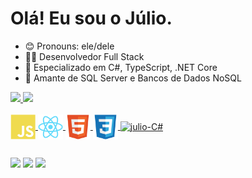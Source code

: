 # Olá! Eu sou o Júlio.

- 😊 Pronouns: ele/dele
- 👨‍💻 Desenvolvedor Full Stack
- 🚀 Especializado em C#, TypeScript, .NET Core
- 💾 Amante de SQL Server e Bancos de Dados NoSQL


<div >
  <a href="https://github.com/julioCAlmeida">
  <img height="150em" src="https://github-readme-stats-sigma-five.vercel.app/api?username=julioCAlmeida&show_icons=true&theme=dracula&include_all_commits=true&count_private=true"/>
  <img height="150em" src="https://github-readme-stats-sigma-five.vercel.app/api/top-langs/?username=julioCAlmeida&layout=compact&langs_count=7&theme=dracula"/>
</div>
  
  <div style="display: inline_block"><br>
  <img align="center" alt="julio-Js" height="40" width="40" src="https://raw.githubusercontent.com/devicons/devicon/master/icons/javascript/javascript-plain.svg">
  <img align="center" alt="julio-React" height="40" width="40" src="https://raw.githubusercontent.com/devicons/devicon/master/icons/react/react-original.svg">
  <img align="center" alt="julio-HTML" height="40" width="40" src="https://raw.githubusercontent.com/devicons/devicon/master/icons/html5/html5-original.svg">
  <img align="center" alt="julio-CSS" height="40" width="40" src="https://raw.githubusercontent.com/devicons/devicon/master/icons/css3/css3-original.svg">
  <img align="center" alt="julio-C#" height="40" width="40" src="https://icongr.am/devicon/csharp-original.svg?size=128&color=currentColor">

</div>
  
  ##
  
  <div> 
  <a href="https://www.instagram.com/julioce_almeid/" target="_blank"><img src="https://img.shields.io/badge/-Instagram-%23E4405F?style=for-the-badge&logo=instagram&logoColor=white" target="_blank"></a>
  <a href = "mailto:julioce.almeid@gmail.com"><img src="https://img.shields.io/badge/-Gmail-%23333?style=for-the-badge&logo=gmail&logoColor=white" target="_blank"></a>
  <a href="https://www.linkedin.com/in/julio-c%C3%A9sar-almeida-1aa58895" target="_blank"><img src="https://img.shields.io/badge/-LinkedIn-%230077B5?style=for-the-badge&logo=linkedin&logoColor=white" target="_blank"></a> 
 
</div>
